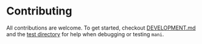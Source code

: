 # Contributing

All contributions are welcome. To get started, checkout [DEVELOPMENT.md](DEVELOPMENT.md) and the [test directory](test) for help when debugging or testing `mani`.
